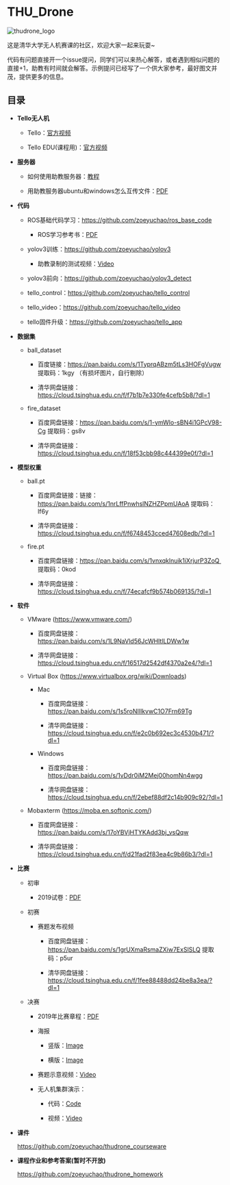 # THU_Drone
![thudrone_logo](https://github.com/zoeyuchao/thudrone/blob/master/figure/logo.png)

这是清华大学无人机赛课的社区，欢迎大家一起来玩耍~

代码有问题直接开一个issue提问，同学们可以来热心解答，或者遇到相似问题的直接+1，助教有时间就会解答。示例提问已经写了一个供大家参考，最好图文并茂，提供更多的信息。

## 目录

- **Tello无人机**

  - Tello：[官方视频](https://github.com/zoeyuchao/thudrone/blob/master/video/tello.mp4)

  - Tello EDU(课程用)：[官方视频](https://github.com/zoeyuchao/thudrone/blob/master/video/tello_edu.mp4)


- **服务器**

  - 如何使用助教服务器：[教程](https://github.com/zoeyuchao/thudrone/blob/master/file/server.md)
    
  - 用助教服务器ubuntu和windows怎么互传文件：[PDF](https://github.com/zoeyuchao/thudrone/blob/master/file/file_transfer.pdf)


- **代码**

  - ROS基础代码学习：https://github.com/zoeyuchao/ros_base_code
  
    - ROS学习参考书：[PDF](https://github.com/zoeyuchao/thudrone/blob/master/ROS_book.pdf)

  - yolov3训练：https://github.com/zoeyuchao/yolov3

    - 助教录制的测试视频：[Video](https://github.com/zoeyuchao/thudrone/blob/master/video/yolov3_detect.mp4) 

  - yolov3前向：https://github.com/zoeyuchao/yolov3_detect

  - tello_control：https://github.com/zoeyuchao/tello_control

  - tello_video：https://github.com/zoeyuchao/tello_video

  - tello固件升级：https://github.com/zoeyuchao/tello_app


- **数据集**

  - ball_dataset
  
    - 百度链接：https://pan.baidu.com/s/1TyprqABzm5tLs3HOFgVugw  提取码：1kgy （有损坏图片，自行剔除）
    
    - 清华网盘链接：https://cloud.tsinghua.edu.cn/f/f7b1b7e330fe4cefb5b8/?dl=1

  - fire_dataset
  
    - 百度网盘链接：https://pan.baidu.com/s/1-ymWlo-sBN4i1GPcV98-Cg  提取码：gs8v 
    
    - 清华网盘链接：https://cloud.tsinghua.edu.cn/f/18f53cbb98c444399e0f/?dl=1
    
  
- **模型权重**

  - ball.pt 
  
    - 百度网盘链接：链接：https://pan.baidu.com/s/1nrLffPnwhslNZHZPpmUAoA  提取码：lf6y 
    
    - 清华网盘链接：https://cloud.tsinghua.edu.cn/f/f6748453cced47608edb/?dl=1
    
  - fire.pt
  
    - 百度网盘链接：https://pan.baidu.com/s/1vnxqklnuik1iXrjurP3ZoQ  提取码：0kod
    
    - 清华网盘链接：https://cloud.tsinghua.edu.cn/f/74ecafcf9b574b069135/?dl=1
    
  
- **软件**

  - VMware (https://www.vmware.com/)
  
    - 百度网盘链接：https://pan.baidu.com/s/1L9NaVld56JcWHItlLDWw1w
    
    - 清华网盘链接：https://cloud.tsinghua.edu.cn/f/16517d2542df4370a2e4/?dl=1
  
  - Virtual Box (https://www.virtualbox.org/wiki/Downloads)
  
    - Mac
    
      - 百度网盘链接：https://pan.baidu.com/s/1s5roNIIlkvwC1O7Frn69Tg
      
      - 清华网盘链接：https://cloud.tsinghua.edu.cn/f/e2c0b692ec3c4530b471/?dl=1
    
    - Windows
    
      - 百度网盘链接：https://pan.baidu.com/s/1vDdr0iM2Mej00homNn4wgg
      
      - 清华网盘链接：https://cloud.tsinghua.edu.cn/f/2ebef88df2c14b909c92/?dl=1
    
  - Mobaxterm (https://moba.en.softonic.com/)
  
    - 百度网盘链接：https://pan.baidu.com/s/17oYBVjHTYKAdd3bj_vsQqw
    
    - 清华网盘链接：https://cloud.tsinghua.edu.cn/f/d21fad2f83ea4c9b86b3/?dl=1
    
  
- **比赛**

  - 初审
  
      - 2019试卷：[PDF](https://github.com/zoeyuchao/thudrone/blob/master/file/2019test.pdf)
      
  - 初赛
    
      - 赛题发布视频
        
        - 百度网盘链接：https://pan.baidu.com/s/1grUXmaRsmaZXiw7ExSlSLQ  提取码：p5ur  
        
        - 清华网盘链接：https://cloud.tsinghua.edu.cn/f/1fee88488dd24be8a3ea/?dl=1
  - 决赛
  
    - 2019年比赛章程：[PDF](https://github.com/zoeyuchao/thudrone/blob/master/file/2019thudrone.pdf)
    
    - 海报
    
      - 竖版：[Image](https://github.com/zoeyuchao/thudrone/tree/master/figure/Poster.png)
    
      - 横版：[Image](https://github.com/zoeyuchao/thudrone/tree/master/figure/Poster1.png)
      
    - 赛题示意视频：[Video](https://github.com/zoeyuchao/thudrone/blob/master/video/final_video.mp4)
    
    - 无人机集群演示：
    
        - 代码：[Code](https://github.com/zoeyuchao/tello_swarm)
        
        - 视频：[Video](https://github.com/zoeyuchao/thudrone/blob/master/video/swarm_original.mp4)


- **课件**

     https://github.com/zoeyuchao/thudrone_courseware


- **课程作业和参考答案(暂时不开放)**

     https://github.com/zoeyuchao/thudrone_homework


